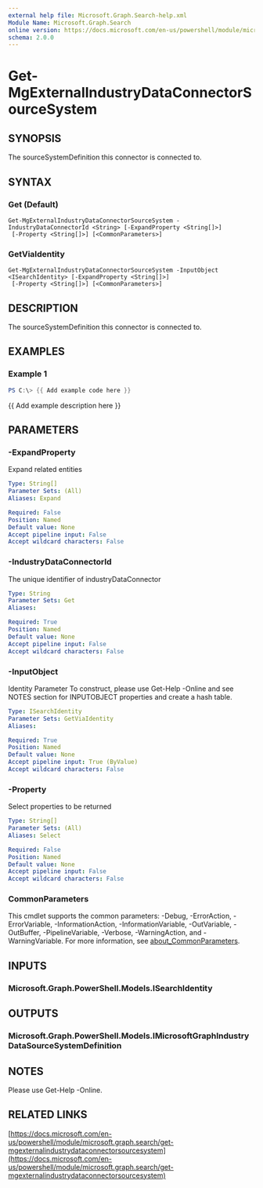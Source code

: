 ```yaml
---
external help file: Microsoft.Graph.Search-help.xml
Module Name: Microsoft.Graph.Search
online version: https://docs.microsoft.com/en-us/powershell/module/microsoft.graph.search/get-mgexternalindustrydataconnectorsourcesystem
schema: 2.0.0
---
```


# Get-MgExternalIndustryDataConnectorSourceSystem

## SYNOPSIS
The sourceSystemDefinition this connector is connected to.

## SYNTAX

### Get (Default)
```
Get-MgExternalIndustryDataConnectorSourceSystem -IndustryDataConnectorId <String> [-ExpandProperty <String[]>]
 [-Property <String[]>] [<CommonParameters>]
```

### GetViaIdentity
```
Get-MgExternalIndustryDataConnectorSourceSystem -InputObject <ISearchIdentity> [-ExpandProperty <String[]>]
 [-Property <String[]>] [<CommonParameters>]
```

## DESCRIPTION
The sourceSystemDefinition this connector is connected to.

## EXAMPLES

### Example 1
```powershell
PS C:\> {{ Add example code here }}
```

{{ Add example description here }}

## PARAMETERS

### -ExpandProperty
Expand related entities

```yaml
Type: String[]
Parameter Sets: (All)
Aliases: Expand

Required: False
Position: Named
Default value: None
Accept pipeline input: False
Accept wildcard characters: False
```

### -IndustryDataConnectorId
The unique identifier of industryDataConnector

```yaml
Type: String
Parameter Sets: Get
Aliases:

Required: True
Position: Named
Default value: None
Accept pipeline input: False
Accept wildcard characters: False
```

### -InputObject
Identity Parameter
To construct, please use Get-Help -Online and see NOTES section for INPUTOBJECT properties and create a hash table.

```yaml
Type: ISearchIdentity
Parameter Sets: GetViaIdentity
Aliases:

Required: True
Position: Named
Default value: None
Accept pipeline input: True (ByValue)
Accept wildcard characters: False
```

### -Property
Select properties to be returned

```yaml
Type: String[]
Parameter Sets: (All)
Aliases: Select

Required: False
Position: Named
Default value: None
Accept pipeline input: False
Accept wildcard characters: False
```

### CommonParameters
This cmdlet supports the common parameters: -Debug, -ErrorAction, -ErrorVariable, -InformationAction, -InformationVariable, -OutVariable, -OutBuffer, -PipelineVariable, -Verbose, -WarningAction, and -WarningVariable. For more information, see [about_CommonParameters](http://go.microsoft.com/fwlink/?LinkID=113216).

## INPUTS

### Microsoft.Graph.PowerShell.Models.ISearchIdentity
## OUTPUTS

### Microsoft.Graph.PowerShell.Models.IMicrosoftGraphIndustryDataSourceSystemDefinition
## NOTES
Please use Get-Help -Online.

## RELATED LINKS

[https://docs.microsoft.com/en-us/powershell/module/microsoft.graph.search/get-mgexternalindustrydataconnectorsourcesystem](https://docs.microsoft.com/en-us/powershell/module/microsoft.graph.search/get-mgexternalindustrydataconnectorsourcesystem)

